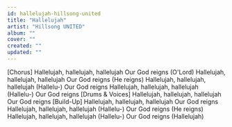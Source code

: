 ```yaml
---
id: hallelujah-hillsong-united
title: "Hallelujah"
artist: "Hillsong UNITED"
album: ""
cover: ""
created: ""
updated: ""
---
```


[Chorus]
Hallelujah, hallelujah, hallelujah
Our God reigns (O'Lord)
Hallelujah, hallelujah, hallelujah
Our God reigns (He reigns)
Hallelujah, hallelujah, hallelujah (Hallelu-)
Our God reigns
Hallelujah, hallelujah, hallelujah (Hallelu-)
Our God reigns
[Drums & Voices]
Hallelujah, hallelujah, hallelujah
Our God reigns
[Build-Up]
Hallelujah, hallelujah, hallelujah
Our God reigns
Hallelujah, hallelujah, hallelujah (Hallelu-)
Our God reigns (He reigns)
Hallelujah, hallelujah, hallelujah (Hallelu-)
Our God reigns
(Hallelujah)